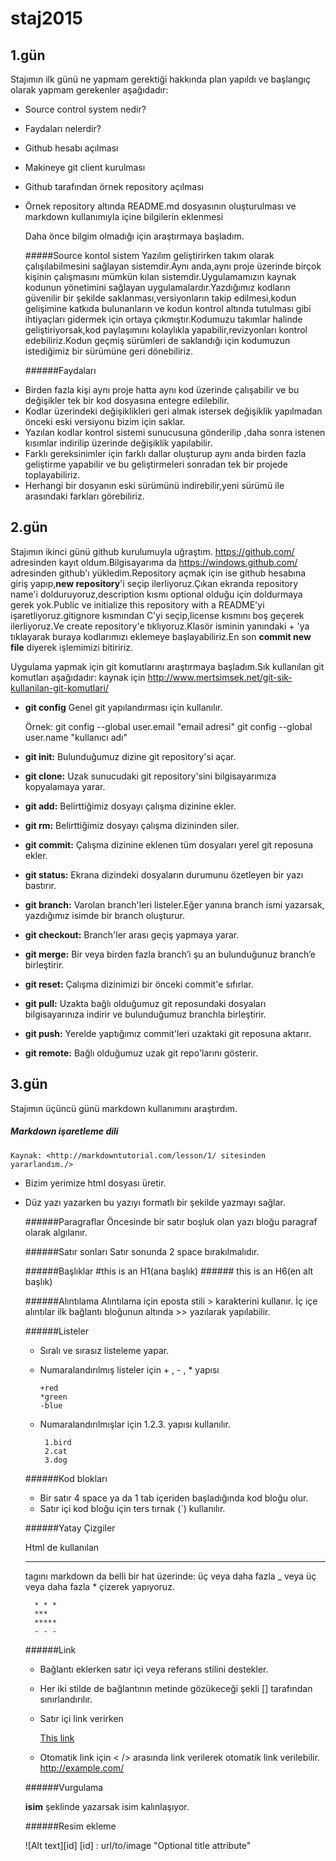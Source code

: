 # staj2015

## 1.gün
 
  Stajımın ilk günü ne yapmam gerektiği  hakkında plan yapıldı ve başlangıç olarak yapmam gerekenler aşağıdadır:
  
+ Source control system nedir?
+ Faydaları nelerdir?
+ Github hesabı açılması 
+ Makineye git client kurulması
+ Github tarafından örnek repository açılması
+ Örnek repository altında README.md dosyasının oluşturulması ve markdown kullanımıyla içine bilgilerin eklenmesi

   Daha önce bilgim olmadığı için araştırmaya başladım.
   
   #####Source kontol sistem
    Yazılım geliştirirken takım olarak çalışılabilmesini sağlayan sistemdir.Aynı anda,aynı proje üzerinde birçok kişinin çalışmasını mümkün kılan sistemdir.Uygulamamızın kaynak kodunun yönetimini sağlayan uygulamalardır.Yazdığımız kodların güvenilir bir şekilde saklanması,versiyonların takip edilmesi,kodun gelişimine katkıda bulunanların ve kodun kontrol altında tutulması gibi ihtiyaçları gidermek için ortaya çıkmıştır.Kodumuzu takımlar halinde geliştiriyorsak,kod paylaşımını kolaylıkla yapabilir,revizyonları kontrol edebiliriz.Kodun geçmiş sürümleri de saklandığı için kodumuzun istediğimiz bir sürümüne geri dönebiliriz.
   
   ######Faydaları
 - Birden fazla kişi aynı proje hatta aynı kod üzerinde çalışabilir ve bu değişikler tek bir kod dosyasına entegre edilebilir.
 - Kodlar üzerindeki değişiklikleri geri almak istersek değişiklik yapılmadan önceki eski versiyonu bizim için saklar.
 - Yazılan kodlar kontrol sistemi sunucusuna gönderilip ,daha sonra istenen kısımlar indirilip üzerinde değişiklik yapılabilir.
 - Farklı gereksinimler için farklı dallar oluşturup aynı anda birden fazla geliştirme yapabilir ve bu geliştirmeleri sonradan tek bir projede toplayabiliriz.
 - Herhangi bir dosyanın eski sürümünü indirebilir,yeni sürümü ile arasındaki farkları görebiliriz.
 
## 2.gün  

  Stajımın ikinci günü github kurulumuyla uğraştım. <https://github.com/> adresinden kayıt oldum.Bilgisayarıma da <https://windows.github.com/> adresinden github'ı yükledim.Repository açmak için ise github hesabına giriş yapıp,**new repository**'i seçip ilerliyoruz.Çıkan ekranda repository name'i dolduruyoruz,description kısmı optional olduğu için doldurmaya gerek yok.Public ve initialize this repository with a README'yi işaretliyoruz.gitignore kısmından C'yi seçip,license kısmını boş geçerek ilerliyoruz.Ve create repository'e tıklıyoruz.Klasör isminin yanındaki + 'ya tıklayarak buraya kodlarımızı eklemeye başlayabiliriz.En son **commit new file** diyerek işlemimizi bitiririz.

   Uygulama yapmak için git komutlarını araştırmaya başladım.Sık kullanılan git komutları aşağıdadır: kaynak için <http://www.mertsimsek.net/git-sik-kullanilan-git-komutlari/>
   
  + **git config** Genel git yapılandırması için kullanılır.
   
     Örnek: git config --global user.email "email adresi"
            git config --global user.name "kullanıcı adı"

  + **git init:** Bulunduğumuz dizine git repository'si açar.
  + **git clone:** Uzak sunucudaki git repository'sini bilgisayarımıza kopyalamaya yarar.
  + **git add:** Belirttiğimiz dosyayı çalışma dizinine ekler.
  + **git rm:** Belirttiğimiz dosyayı çalışma dizininden siler.
  + **git commit:** Çalışma dizinine eklenen tüm dosyaları yerel git reposuna ekler.
  + **git status:** Ekrana dizindeki dosyaların durumunu özetleyen bir yazı bastırır.
  + **git branch:** Varolan branch'leri listeler.Eğer yanına branch ismi yazarsak, yazdığımız isimde bir branch oluşturur.
  + **git checkout:** Branch'ler arası geçiş yapmaya yarar.
  + **git merge:** Bir veya birden fazla branch’i şu an bulunduğunuz branch’e birleştirir.
  + **git reset:** Çalışma dizinimizi bir önceki commit'e sıfırlar.
  + **git pull:** Uzakta bağlı olduğumuz git reposundaki dosyaları bilgisayarınıza indirir ve bulunduğumuz branchla birleştirir.
  + **git push:** Yerelde yaptığımız commit'leri uzaktaki git reposuna aktarır.
  + **git remote:** Bağlı olduğumuz uzak git repo'larını gösterir.

## 3.gün
  
  Stajımın üçüncü günü markdown kullanımını araştırdım.
  
  ##### Markdown işaretleme dili
  
    Kaynak: <http://markdowntutorial.com/lesson/1/ sitesinden yararlandım./>
  + Bizim yerimize html dosyası üretir.
  + Düz yazı yazarken bu yazıyı formatlı bir şekilde yazmayı sağlar.
  
    ######Paragraflar
      Öncesinde bir satır boşluk olan yazı bloğu paragraf olarak algılanır.

    ######Satır sonları
      Satır sonunda 2 space bırakılmalıdır.
      
    ######Başlıklar
         #this is an H1(ana başlık)
         ###### this is an H6(en alt başlık)
         
    ######Alıntılama
      Alıntılama için eposta stili > karakterini kullanır.
      İç içe alıntılar ilk bağlantı bloğunun altında >> yazılarak yapılabilir.
      
    ######Listeler
      - Sıralı ve sırasız listeleme yapar.
      - Numaralandırılmış listeler için + , - , * yapısı
      
            +red
            *green
            -blue
            
      - Numaralandırılmışlar için 1.2.3. yapısı kullanılır.
      
             1.bird
             2.cat
             3.dog
             
     ######Kod blokları
     
      - Bir satır 4 space ya da 1 tab içeriden başladığında kod bloğu olur.
      - Satır içi kod bloğu için ters tırnak (`) kullanılır.
      
     ######Yatay Çizgiler
     
       Html de kullanılan <hr></hr> tagını markdown da belli bir hat üzerinde:
      üç veya daha fazla _ veya üç veya daha fazla * çizerek yapıyoruz.
      
          * * *
          ***
          ***** 
          - - -
          
     ######Link
     
    - Bağlantı eklerken satır içi veya referans stilini destekler.
    - Her iki stilde de bağlantının metinde gözükeceği şekli [] tarafından sınırlandırılır.
    - Satır içi link verirken
    
       [This link](http://example.net/)
       
    - Otomatik link için < /> arasında link verilerek otomatik link verilebilir.
     <http://example.com/>
     
     ######Vurgulama
     
      **isim** şeklinde yazarsak isim kalınlaşıyor.
      
     ######Resim ekleme
     
       ![Alt text][id]
       [id] : url/to/image "Optional title attribute"

     






